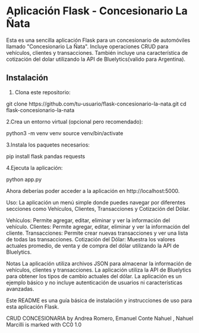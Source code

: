 # Aplicación Flask - Concesionario La Ñata

Esta es una sencilla aplicación Flask para un concesionario de automóviles llamado "Concesionario La Ñata".
Incluye operaciones CRUD para vehículos, clientes y transacciones. 
También incluye una característica de cotización del dolar utilizando la API de Bluelytics(valido para Argentina).

## Instalación

1. Clona este repositorio:

<bash>
git clone https://github.com/tu-usuario/flask-concesionario-la-nata.git
cd flask-concesionario-la-nata

2.Crea un entorno virtual (opcional pero recomendado):

python3 -m venv venv
source venv/bin/activate

3.Instala los paquetes necesarios:

pip install flask pandas requests

4.Ejecuta la aplicación:

python app.py

Ahora deberías poder acceder a la aplicación en http://localhost:5000.

Uso:
La aplicación un menú simple donde puedes navegar por diferentes secciones como Vehículos, Clientes, Transacciones y Cotización del Dólar.

Vehículos: Permite agregar, editar, eliminar y ver la información del vehículo.
Clientes: Permite agregar, editar, eliminar y ver la información del cliente.
Transacciones: Permite crear nuevas transacciones y ver una lista de todas las transacciones.
Cotización del Dólar: Muestra los valores actuales promedio, de venta y de compra del dólar utilizando la API de Bluelytics.

Notas
La aplicación utiliza archivos JSON para almacenar la información de vehículos, clientes y transacciones.
La aplicación utiliza la API de Bluelytics para obtener los tipos de cambio actuales del dólar.
La aplicación es un ejemplo básico y no incluye autenticación de usuarios ni características avanzadas.


Este README es una guía básica de instalación y instrucciones de uso para esta aplicación Flask.


CRUD CONCESIONARIA by Andrea Romero, Emanuel Conte Nahuel , Nahuel Marcilli is marked with CC0 1.0 
